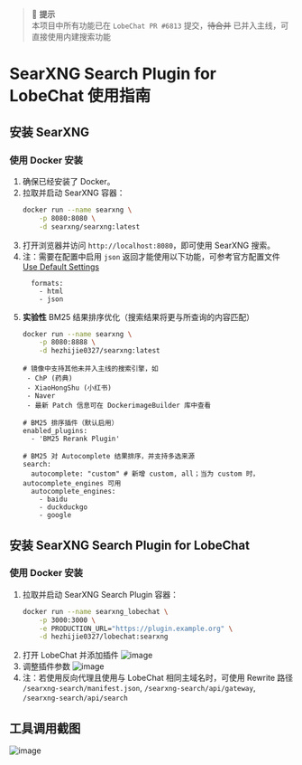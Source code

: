 > 📝 **提示**  
> 本项目中所有功能已在 `LobeChat PR #6813` 提交，~~待合并~~ 已并入主线，可直接使用内建搜索功能

# SearXNG Search Plugin for LobeChat 使用指南

## 安装 SearXNG

### 使用 Docker 安装

1. 确保已经安装了 Docker。
2. 拉取并启动 SearXNG 容器：
   ```bash
   docker run --name searxng \
       -p 8080:8080 \
       -d searxng/searxng:latest
   ```
3. 打开浏览器并访问 `http://localhost:8080`，即可使用 SearXNG 搜索。
4. 注：需要在配置中启用 `json` 返回才能使用以下功能，可参考官方配置文件 [Use Default Settings](https://docs.searxng.org/admin/installation-searxng.html#use-default-settings-yml)
   ```
     formats:
       - html
       - json
   ```
5. **实验性** BM25 结果排序优化（搜索结果将更与所查询的内容匹配）
   ```bash
   docker run --name searxng \
       -p 8080:8888 \
       -d hezhijie0327/searxng:latest
   ```
   ```
   # 镜像中支持其他未并入主线的搜索引擎，如
    - ChP (药典)
    - XiaoHongShu (小红书)
    - Naver
    - 最新 Patch 信息可在 DockerimageBuilder 库中查看

   # BM25 排序插件（默认启用）
   enabled_plugins:
     - 'BM25 Rerank Plugin'

   # BM25 对 Autocomplete 结果排序，并支持多选来源
   search:
     autocomplete: "custom" # 新增 custom, all；当为 custom 时，autocomplete_engines 可用
     autocomplete_engines:
       - baidu
       - duckduckgo
       - google
   ```


## 安装 SearXNG Search Plugin for LobeChat

### 使用 Docker 安装

1. 拉取并启动 SearXNG Search Plugin 容器：
   ```bash
   docker run --name searxng_lobechat \
       -p 3000:3000 \
       -e PRODUCTION_URL="https://plugin.example.org" \
       -d hezhijie0327/lobechat:searxng
   ```
2. 打开 LobeChat 并添加插件
![image](https://github.com/user-attachments/assets/e06458ed-762c-4858-a774-2894716b2e76)
3. 调整插件参数
![image](https://github.com/user-attachments/assets/c1624b12-bfa3-46d8-ba25-a8454a001fa4)
4. 注：若使用反向代理且使用与 LobeChat 相同主域名时，可使用 Rewrite 路径 `/searxng-search/manifest.json`, `/searxng-search/api/gateway`, `/searxng-search/api/search`

## 工具调用截图
![image](https://github.com/user-attachments/assets/f2065c1c-1cbf-4b12-b784-53331c3ffc62)
